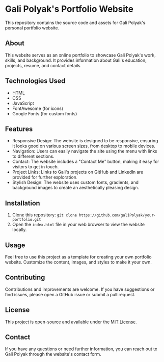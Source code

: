 # Gali Polyak's Portfolio Website

This repository contains the source code and assets for Gali Polyak's personal portfolio website.

## About

This website serves as an online portfolio to showcase Gali Polyak's work, skills, and background. It provides information about Gali's education, projects, resume, and contact details.

## Technologies Used

- HTML
- CSS
- JavaScript
- FontAwesome (for icons)
- Google Fonts (for custom fonts)

## Features

- Responsive Design: The website is designed to be responsive, ensuring it looks good on various screen sizes, from desktop to mobile devices.
- Navigation: Users can easily navigate the site using the menu with links to different sections.
- Contact: The website includes a "Contact Me" button, making it easy for visitors to get in touch.
- Project Links: Links to Gali's projects on GitHub and LinkedIn are provided for further exploration.
- Stylish Design: The website uses custom fonts, gradients, and background images to create an aesthetically pleasing design.

## Installation

1. Clone this repository: `git clone https://github.com/galiPolyak/your-portfolio.git`
2. Open the `index.html` file in your web browser to view the website locally.

## Usage

Feel free to use this project as a template for creating your own portfolio website. Customize the content, images, and styles to make it your own.

## Contributing

Contributions and improvements are welcome. If you have suggestions or find issues, please open a GitHub issue or submit a pull request.

## License

This project is open-source and available under the [MIT License](LICENSE).

## Contact

If you have any questions or need further information, you can reach out to Gali Polyak through the website's contact form.

